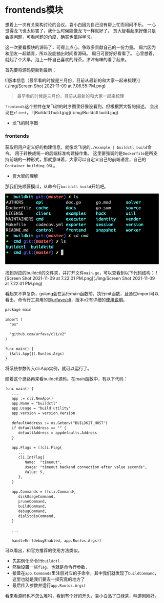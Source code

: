 # frontends模块

想着上一次有关架构讨论的会议，袁小白因为自己没有帮上忙而闷闷不乐。
一心觉得龙飞也太厉害了，我什么时候能像龙飞一样就好了。
贾大智看起来好像只是会提问题，可看问题的角度，确实也值得学习。

这一次要看模块的源码了，可得上点心，争取多贡献自己的一份力量。
周六因为和朋友一起踏青，所以没能抽出时间看源码。
周日可要好好看看了。
心里想着，就起了个大早，泡上一杯自己喜欢的绿茶，津津有味的看了起来。

首先要将源码更新到最新：

![版本信息（最早看的时候是三月份，目前从最新的和大家一起来梳理）](./img/Screen Shot 2021-11-09 at 7.06.55 PM.png)

> 最早看的时候是三月份，目前从最新的和大家一起来梳理

`frontends`这个控件在龙飞讲的时序图里好像没看到，但根据贾大智的描述。
会出现在`client`。
![Buildctl build.jpg](./img/Buildctl build.jpg)
- 龙飞的时序图

### frontends
获取用用户定义好的构建信息，就像龙飞说的`./example | buildctl build`命令。
用于转换成统一的后端标准构建操作集。
这里要强调的是`Dockerfile`是所支持前端的一种形式，那就意味着，大家可以自定义自己的前端语言，自己的`Container building DSL`。
- 贾大智的理解

那我们先顺藤摸瓜，从命令行`buildctl build`开始吧。

![cmd](./img/cmd.png)

找到对应的buildctl的文件夹，并打开文件`main.go`，可以查看到以下代码结构：
![Screen Shot 2021-11-09 at 7.22.01 PM.png](./img/Screen Shot 2021-11-09 at 7.22.01 PM.png)

看起来不算复杂，golang会在运行main函数前，执行init函数，且通过import可以看出，命令行工具用的是[urfave/cli](https://github.com/urfave/cli)，版本v2有详细的[使用说明](https://github.com/urfave/cli/blob/master/docs/v2/manual.md)。


```golang
package main

import (
  "os"

  "github.com/urfave/cli/v2"
)

func main() {
  (&cli.App{}).Run(os.Args)
}
```
将系统参数传入cli.App实例，就可以运行了。

顺着这个思路再来看buildctl源码，在main函数中，有以下代码：
```golang
func main() {
   ...
   app := cli.NewApp()
   app.Name = "buildctl"
   app.Usage = "build utility"
   app.Version = version.Version

   defaultAddress := os.Getenv("BUILDKIT_HOST")
   if defaultAddress == "" {
      defaultAddress = appdefaults.Address
   }

   app.Flags = []cli.Flag{
      ...
      cli.IntFlag{
         Name:  "timeout",
         Usage: "timeout backend connection after value seconds",
         Value: 5,
      },
   }

   app.Commands = []cli.Command{
      diskUsageCommand,
      pruneCommand,
      buildCommand,
      debugCommand,
      dialStdioCommand,
   }

   ...

   handleErr(debugEnabled, app.Run(os.Args))
```

可以看出，和官方推荐的使用方法类似。
* 先实例化命令行`buildctl`
* 然后设置一些`flag`，也就是命令行参数，
* 接着在`app.Commands`里注册对应的子命令，其中我们就发现了`buildCommand`，这里也就是我们要去一探究竟的地方了
* 最后传入参数并运行`app.Run(os.Args)`

看来看源码也不怎么难吗，看到有个好的开头，袁小白品了口绿茶，味道刚刚好。
